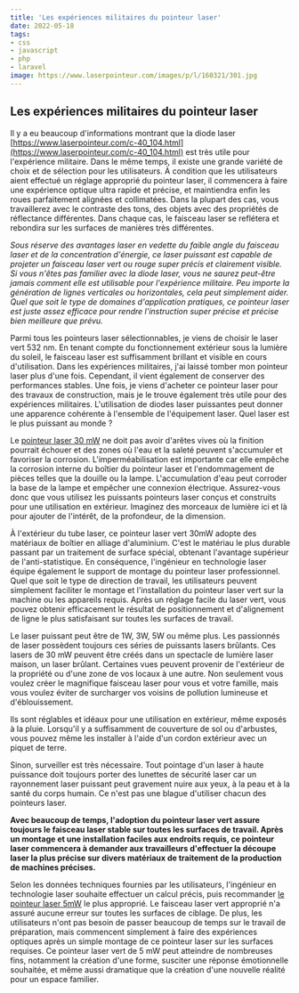 ```yaml
---
title: 'Les expériences militaires du pointeur laser'
date: 2022-05-18
tags:
- css
- javascript
- php
- laravel
image: https://www.laserpointeur.com/images/p/l/160321/301.jpg
---
```

## Les expériences militaires du pointeur laser

Il y a eu beaucoup d'informations montrant que la diode laser [https://www.laserpointeur.com/c-40_104.html](https://www.laserpointeur.com/c-40_104.html) est très utile pour l'expérience militaire. Dans le même temps, il existe une grande variété de choix et de sélection pour les utilisateurs. À condition que les utilisateurs aient effectué un réglage approprié du pointeur laser, il commencera à faire une expérience optique ultra rapide et précise, et maintiendra enfin les roues parfaitement alignées et collimatées. Dans la plupart des cas, vous travaillerez avec le contraste des tons, des objets avec des propriétés de réflectance différentes. Dans chaque cas, le faisceau laser se reflétera et rebondira sur les surfaces de manières très différentes.

*Sous réserve des avantages laser en vedette du faible angle du faisceau laser et de la concentration d'énergie, ce laser puissant est capable de projeter un faisceau laser vert ou rouge super précis et clairement visible. Si vous n'êtes pas familier avec la diode laser, vous ne saurez peut-être jamais comment elle est utilisable pour l'expérience militaire. Peu importe la génération de lignes verticales ou horizontales, cela peut simplement aider. Quel que soit le type de domaines d'application pratiques, ce pointeur laser est juste assez efficace pour rendre l'instruction super précise et précise bien meilleure que prévu.*

Parmi tous les pointeurs laser sélectionnables, je viens de choisir le laser vert 532 nm. En tenant compte du fonctionnement extérieur sous la lumière du soleil, le faisceau laser est suffisamment brillant et visible en cours d'utilisation. Dans les expériences militaires, j'ai laissé tomber mon pointeur laser plus d'une fois. Cependant, il vient également de conserver des performances stables. Une fois, je viens d'acheter ce pointeur laser pour des travaux de construction, mais je le trouve également très utile pour des expériences militaires. L'utilisation de diodes laser puissantes peut donner une apparence cohérente à l'ensemble de l'équipement laser. Quel laser est le plus puissant au monde ?

Le [pointeur laser 30 mW](https://www.laserpointeur.com/c-41_86-p-9860.html) ne doit pas avoir d'arêtes vives où la finition pourrait échouer et des zones où l'eau et la saleté peuvent s'accumuler et favoriser la corrosion. L'imperméabilisation est importante car elle empêche la corrosion interne du boîtier du pointeur laser et l'endommagement de pièces telles que la douille ou la lampe. L'accumulation d'eau peut corroder la base de la lampe et empêcher une connexion électrique. Assurez-vous donc que vous utilisez les puissants pointeurs laser conçus et construits pour une utilisation en extérieur. Imaginez des morceaux de lumière ici et là pour ajouter de l'intérêt, de la profondeur, de la dimension.

À l'extérieur du tube laser, ce pointeur laser vert 30mW adopte des matériaux de boîtier en alliage d'aluminium. C'est le matériau le plus durable passant par un traitement de surface spécial, obtenant l'avantage supérieur de l'anti-statistique. En conséquence, l'ingénieur en technologie laser équipe également le support de montage du pointeur laser professionnel. Quel que soit le type de direction de travail, les utilisateurs peuvent simplement faciliter le montage et l'installation du pointeur laser vert sur la machine ou les appareils requis. Après un réglage facile du laser vert, vous pouvez obtenir efficacement le résultat de positionnement et d'alignement de ligne le plus satisfaisant sur toutes les surfaces de travail.

Le laser puissant peut être de 1W, 3W, 5W ou même plus. Les passionnés de laser possèdent toujours ces séries de puissants lasers brûlants. Ces lasers de 30 mW peuvent être créés dans un spectacle de lumière laser maison, un laser brûlant. Certaines vues peuvent provenir de l'extérieur de la propriété ou d'une zone de vos locaux à une autre. Non seulement vous voulez créer le magnifique faisceau laser pour vous et votre famille, mais vous voulez éviter de surcharger vos voisins de pollution lumineuse et d'éblouissement.

Ils sont réglables et idéaux pour une utilisation en extérieur, même exposés à la pluie. Lorsqu'il y a suffisamment de couverture de sol ou d'arbustes, vous pouvez même les installer à l'aide d'un cordon extérieur avec un piquet de terre.

Sinon, surveiller est très nécessaire. Tout pointage d'un laser à haute puissance doit toujours porter des lunettes de sécurité laser car un rayonnement laser puissant peut gravement nuire aux yeux, à la peau et à la santé du corps humain. Ce n'est pas une blague d'utiliser chacun des pointeurs laser.

**Avec beaucoup de temps, l'adoption du pointeur laser vert assure toujours le faisceau laser stable sur toutes les surfaces de travail. Après un montage et une installation faciles aux endroits requis, ce pointeur laser commencera à demander aux travailleurs d'effectuer la découpe laser la plus précise sur divers matériaux de traitement de la production de machines précises.**

Selon les données techniques fournies par les utilisateurs, l'ingénieur en technologie laser souhaite effectuer un calcul précis, puis recommander [le pointeur laser 5mW](https://www.laserpointeur.com/c-41_86-p-9879.html) le plus approprié. Le faisceau laser vert approprié n'a assuré aucune erreur sur toutes les surfaces de ciblage. De plus, les utilisateurs n'ont pas besoin de passer beaucoup de temps sur le travail de préparation, mais commencent simplement à faire des expériences optiques après un simple montage de ce pointeur laser sur les surfaces requises. Ce pointeur laser vert de 5 mW peut atteindre de nombreuses fins, notamment la création d'une forme, susciter une réponse émotionnelle souhaitée, et même aussi dramatique que la création d'une nouvelle réalité pour un espace familier.
